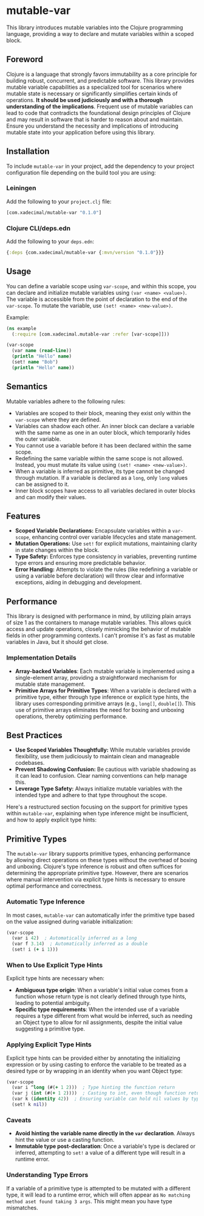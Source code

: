 # mutable-var
This library introduces mutable variables into the Clojure programming language, providing a way to declare and mutate variables within a scoped block.

## Foreword
Clojure is a language that strongly favors immutability as a core principle for building robust, concurrent, and predictable software. This library provides mutable variable capabilities as a specialized tool for scenarios where mutable state is necessary or significantly simplifies certain kinds of operations. **It should be used judiciously and with a thorough understanding of the implications**. Frequent use of mutable variables can lead to code that contradicts the foundational design principles of Clojure and may result in software that is harder to reason about and maintain. Ensure you understand the necessity and implications of introducing mutable state into your application before using this library.

## Installation
To include `mutable-var` in your project, add the dependency to your project configuration file depending on the build tool you are using:

### Leiningen
Add the following to your `project.clj` file:
```clj
[com.xadecimal/mutable-var "0.1.0"]
```

### Clojure CLI/deps.edn
Add the following to your `deps.edn`:
```clj
{:deps {com.xadecimal/mutable-var {:mvn/version "0.1.0"}}}
```

## Usage
You can define a variable scope using `var-scope`, and within this scope, you can declare and initialize mutable variables using `(var <name> <value>)`. The variable is accessible from the point of declaration to the end of the `var-scope`. To mutate the variable, use `(set! <name> <new-value>)`.

Example:
```clj
(ns example
  (:require [com.xadecimal.mutable-var :refer [var-scope]]))

(var-scope
  (var name (read-line))
  (println "Hello" name)
  (set! name "Bob")
  (println "Hello" name))
```

## Semantics
Mutable variables adhere to the following rules:
- Variables are scoped to their block, meaning they exist only within the `var-scope` where they are defined.
- Variables can shadow each other. An inner block can declare a variable with the same name as one in an outer block, which temporarily hides the outer variable.
- You cannot use a variable before it has been declared within the same scope.
- Redefining the same variable within the same scope is not allowed. Instead, you must mutate its value using `(set! <name> <new-value>)`.
- When a variable is inferred as primitive, its type cannot be changed through mutation. If a variable is declared as a `long`, only `long` values can be assigned to it.
- Inner block scopes have access to all variables declared in outer blocks and can modify their values.

## Features
- **Scoped Variable Declarations:** Encapsulate variables within a `var-scope`, enhancing control over variable lifecycles and state management.
- **Mutation Operations:** Use `set!` for explicit mutations, maintaining clarity in state changes within the block.
- **Type Safety:** Enforces type consistency in variables, preventing runtime type errors and ensuring more predictable behavior.
- **Error Handling:** Attempts to violate the rules (like redefining a variable or using a variable before declaration) will throw clear and informative exceptions, aiding in debugging and development.

## Performance
This library is designed with performance in mind, by utilizing plain arrays of size 1 as the containers to manage mutable variables. This allows quick access and update operations, closely mimicking the behavior of mutable fields in other programming contexts. I can't promise it's as fast as mutable variables in Java, but it should get close.

### Implementation Details
- **Array-backed Variables**: Each mutable variable is implemented using a single-element array, providing a straightforward mechanism for mutable state management.
- **Primitive Arrays for Primitive Types**: When a variable is declared with a primitive type, either through type inference or explicit type hints, the library uses corresponding primitive arrays (e.g., `long[]`, `double[]`). This use of primitive arrays eliminates the need for boxing and unboxing operations, thereby optimizing performance.

## Best Practices
- **Use Scoped Variables Thoughtfully:** While mutable variables provide flexibility, use them judiciously to maintain clean and manageable codebases.
- **Prevent Shadowing Confusion:** Be cautious with variable shadowing as it can lead to confusion. Clear naming conventions can help manage this.
- **Leverage Type Safety:** Always initialize mutable variables with the intended type and adhere to that type throughout the scope.

Here's a restructured section focusing on the support for primitive types within `mutable-var`, explaining when type inference might be insufficient, and how to apply explicit type hints:

## Primitive Types
The `mutable-var` library supports primitive types, enhancing performance by allowing direct operations on these types without the overhead of boxing and unboxing. Clojure's type inference is robust and often suffices for determining the appropriate primitive type. However, there are scenarios where manual intervention via explicit type hints is necessary to ensure optimal performance and correctness.

### Automatic Type Inference
In most cases, `mutable-var` can automatically infer the primitive type based on the value assigned during variable initialization:

```clj
(var-scope
  (var i 42)  ; Automatically inferred as a long
  (var f 3.14)  ; Automatically inferred as a double
  (set! i (+ i 1)))
```

### When to Use Explicit Type Hints
Explicit type hints are necessary when:

- **Ambiguous type origin**: When a variable's initial value comes from a function whose return type is not clearly defined through type hints, leading to potential ambiguity.
- **Specific type requirements**: When the intended use of a variable requires a type different from what would be inferred, such as needing an Object type to allow for nil assignments, despite the initial value suggesting a primitive type.

### Applying Explicit Type Hints
Explicit type hints can be provided either by annotating the initializing expression or by using casting to enforce the variable to be treated as a desired type or by wrapping in an identity when you want Object type:

```clj
(var-scope
  (var i ^long (#(+ 1 2)))  ; Type hinting the function return
  (var j (int (#(+ 1 2))))  ; Casting to int, even though function returns a long
  (var k (identity 42))  ; Ensuring variable can hold nil values by typing it to Object
  (set! k nil))
```

### Caveats
- **Avoid hinting the variable name directly in the `var` declaration**. Always hint the value or use a casting function.
- **Immutable type post-declaration**: Once a variable's type is declared or inferred, attempting to `set!` a value of a different type will result in a runtime error.

### Understanding Type Errors
If a variable of a primitive type is attempted to be mutated with a different type, it will lead to a runtime error, which will often appear as `No matching method aset found taking 3 args`. This might mean you have type mismatches.
